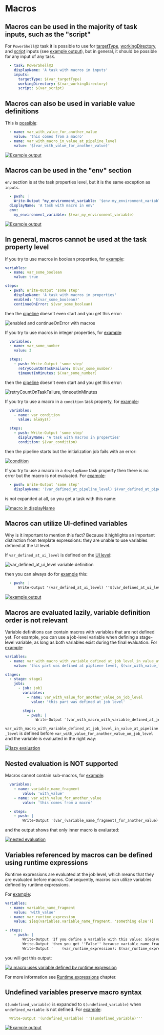 # Macros

## Macros can be used in the majority of task inputs, such as the "script"

For `PowerShell@2` task it is possible to use for
[targetType](https://github.com/JakubLinhart/AzureDevOpsBattlefield/blob/5aa439679c34ae8a7dec235517d2d2c750ce7481/pipelines/macros.yml#L124), [workingDirectory](https://github.com/JakubLinhart/AzureDevOpsBattlefield/blob/5aa439679c34ae8a7dec235517d2d2c750ce7481/pipelines/macros.yml#L125C15-L125C31),
and [script](https://github.com/JakubLinhart/AzureDevOpsBattlefield/blob/5aa439679c34ae8a7dec235517d2d2c750ce7481/pipelines/macros.yml#L126) inputs (see [example output](https://linj.visualstudio.com/AzureDevOpsBattleground/_build/results?buildId=245&view=logs&j=0ab14b9f-e499-56d5-97b1-fd98b70ea339&t=3fa529ca-c925-5304-b42f-2bbd21f9750e)), 
but in general, it should be possible for any input of any task.

```yaml
  - task: PowerShell@2
    displayName: 'A task with macros in inputs'
    inputs:
      targetType: $(var_targetType)
      workingDirectory: $(var_workingDirectory)
      script: $(var_script)
```

## Macros can also be used in variable value definitions

This is [possible](https://github.com/JakubLinhart/AzureDevOpsBattlefield/blob/5aa439679c34ae8a7dec235517d2d2c750ce7481/pipelines/macros.yml#L20):

```yaml
  - name: var_with_value_for_another_value
    value: 'this comes from a macro'
  - name: var_with_macro_in_value_at_pipeline_level
    value: '$(var_with_value_for_another_value)'
```

[![Example output](images/macros-variable-value-definition.png)](https://linj.visualstudio.com/AzureDevOpsBattleground/_build/results?buildId=245&view=logs&j=0ab14b9f-e499-56d5-97b1-fd98b70ea339&t=f064c65f-5d7b-5dd9-a2c0-b27c2b3dbefa&l=12)

## Macros can be used in the "env" section

`env` section is at the task properties level, but it is the same exception as `inputs`. 

```yaml
  - pwsh: |
    Write-Output "my_environment_variable: '$env:my_environment_variable'"
  displayName: 'A task with macro in env'
  env:
    my_environment_variable: $(var_my_environment_variable)
```

[![Example output](images/macros-env-output.png)](https://linj.visualstudio.com/AzureDevOpsBattleground/_build/results?buildId=245&view=logs&j=0ab14b9f-e499-56d5-97b1-fd98b70ea339&t=67bb029a-943e-5196-8d89-e7392cea21c1&l=12)

## In general, macros cannot be used at the task property level

If you try to use macros in boolean properties, for [example](https://github.com/JakubLinhart/AzureDevOpsBattlefield/blob/0d6ece87a31d8ddb1c5dbc4600ada07e661d31d8/pipelines/macros-invalid-properties1.yml):

```yaml
variables:
  - name: var_some_boolean
    value: true

steps:
  - pwsh: Write-Output 'some step'
    displayName: 'A task with macros in properties'
    enabled: '$(var_some_boolean)'
    continueOnError: $(var_some_boolean)
```

then the [pipeline](https://linj.visualstudio.com/AzureDevOpsBattleground/_build?definitionId=11) doesn't even start and you get this error:

![enabled and continueOnError with macros](images/macros-invalid-properties1-error.png)

If you try to use macros in integer properties, for [example](https://github.com/JakubLinhart/AzureDevOpsBattlefield/blob/4c4ba82de8ba0ba95ec74f380e01e3c1a8eed4fe/pipelines/macros-invalid-properties2.yml):

```yaml
  variables:
  - name: var_some_number
    value: 3

  steps:
    - pwsh: Write-Output 'some step'
      retryCountOnTaskFailure: $(var_some_number)
      timeoutInMinutes: $(var_some_number)
```

then the [pipeline](https://linj.visualstudio.com/AzureDevOpsBattleground/_build?definitionId=12&_a=summary) doesn't even start and you get this error:

![retryCountOnTaskFailure, timeoutInMinutes](images/macros-invalid-properties2-error.png)

If you try to use a macro in a `condition` task property, for [example](https://github.com/JakubLinhart/AzureDevOpsBattlefield/blob/main/pipelines/macros-invalid-properties3.yml):

```yaml
  variables:
    - name: var_condition
      value: always()

  steps:
    - pwsh: Write-Output 'some step'
      displayName: 'A task with macros in properties'
      condition: $(var_condition)
```

then the pipeline starts but the initialization job fails with an error:

[![condition](images/macros-invalid-properties3-output.png)](https://linj.visualstudio.com/AzureDevOpsBattleground/_build/results?buildId=246&view=logs&j=12f1170f-54f2-53f3-20dd-22fc7dff55f9&t=e0f977f9-ef87-4bf0-b7e2-aeee2c074101&l=14)

If you try to use a macro in a `displayName` task property then there is no error but the macro is not evaluated. For [example](https://github.com/JakubLinhart/AzureDevOpsBattlefield/blob/9c194652fa23fd63230e65d6765e69a91687fc91/pipelines/macros.yml#L80):

```yaml
  - pwsh: Write-Output 'some step'
    displayName: '(var_defined_at_pipeline_level) $(var_defined_at_pipeline_level)'
```

is not expanded at all, so you get a task with this name:

[![macro in displayName](images/macros-displayName-output.png)](https://dev.azure.com/linj/AzureDevOpsBattleground/_build/results?buildId=247&view=logs&j=0ab14b9f-e499-56d5-97b1-fd98b70ea339&t=f2293c27-2d42-546b-fdc3-f93463ef70fa)

## Macros can utilize UI-defined variables

Why is it important to mention this fact? Because it highlights an important distinction from template expressions: they are unable to use variables defined at the UI level.

If `var_defined_at_ui_level` is defined on the [UI level](https://dev.azure.com/linj/AzureDevOpsBattleground/_apps/hub/ms.vss-build-web.ci-designer-hub?pipelineId=10&branch=main&nonce=HGlMs1aI5oNaFTk1n7Zwcw%3D%3D):

![var_defined_at_ui_level variable definition](images/macros-ui-level-variables.png)

then you can always do for [example](https://github.com/JakubLinhart/AzureDevOpsBattlefield/blob/9c194652fa23fd63230e65d6765e69a91687fc91/pipelines/macros.yml#L57C16-L57C16) this:

```yaml
  - pwsh: |
      Write-Output '(var_defined_at_ui_level) ''$(var_defined_at_ui_level)'''
```

[![example output](images/macros-ui-level-variable-output.png)](https://dev.azure.com/linj/AzureDevOpsBattleground/_build/results?buildId=247&view=logs&j=0ab14b9f-e499-56d5-97b1-fd98b70ea339&t=5e8f27c5-64d0-5083-9c85-d2ff9773c863&l=12)


## Macros are evaluated lazily, variable definition order is not relevant

Variable definitions can contain macros with variables that are not defined yet. For example, you can use a job-level variable when defining a stage-level variable, as long as both variables exist during the final evaluation. For [example]([TBD](https://github.com/JakubLinhart/AzureDevOpsBattlefield/blob/3809e67afa8b7f57a1f439ee9d293e9f8103ff94/pipelines/macros.yml#L69)):

```yaml
variables:
  - name: var_with_macro_with_variable_defined_at_job_level_in_value_at_pipeline_level
    value: 'this part was defined at pipliene level, $(var_with_value_for_another_value_at_job_level)'

stages:
  - stage: stage1
    jobs:
      - job: job1
        variables:
          - name: var_with_value_for_another_value_on_job_level
            value: 'this part was defined at job level'

        steps:
          - pwsh: |
              Write-Output '(var_with_macro_with_variable_defined_at_job_level_in_value_at_pipeline_level) ''$(var_with_macro_with_variable_defined_at_job_level_in_value_at_pipeline_level)'''
```

`var_with_macro_with_variable_defined_at_job_level_in_value_at_pipeline_level` is defined before `var_with_value_for_another_value_on_job_level` and the variable is evaluated in the right way:

[![lazy evaluation](images/macros-lazy-evaluation-output.png)](https://dev.azure.com/linj/AzureDevOpsBattleground/_build/results?buildId=247&view=logs&j=0ab14b9f-e499-56d5-97b1-fd98b70ea339&t=f064c65f-5d7b-5dd9-a2c0-b27c2b3dbefa&l=16)

## Nested evaluation is NOT supported

Macros cannot contain sub-macros, for [example](https://github.com/JakubLinhart/AzureDevOpsBattlefield/blob/b716cb4d3302f7bfbf095bc7f7c26b0d1024df25/pipelines/macros.yml#L73):

```yaml
  variables:
    - name: variable_name_fragment
        value: 'with_value'
    - name: var_with_value_for_another_value
        value: 'this comes from a macro'

  - steps:
    - pwsh: |
        Write-Output '(var_(variable_name_fragment)_for_another_value) ''$(var_$(variable_name_fragment)_for_another_value)'''
```

and the output shows that only inner macro is evaluated:

[![nested evaluation](images/macros-nested-evaluation.png)](https://dev.azure.com/linj/AzureDevOpsBattleground/_build/results?buildId=247&view=logs&j=0ab14b9f-e499-56d5-97b1-fd98b70ea339&t=bd5b3379-fc2b-58be-675b-6db955a3e723&l=12)

## Variables referenced by macros can be defined using runtime expressions

Runtime expressions are evaluated at the job level, which means that they are evaluated before macros. Consequently, macros can utilize variables defined by runtime expressions. 

For [example]([TBD](https://github.com/JakubLinhart/AzureDevOpsBattlefield/blob/c3d2ef8d24083f27c517e8ee288cd5bd176df69c/pipelines/macros.yml#L77)):

```yaml
variables:
  - name: variable_name_fragment
    value: 'with_value'
  - name: var_runtime_expression
    value: $[eq(variables.variable_name_fragment, 'something else')]

- steps:
    - pwsh: |
        Write-Output 'If you define a variable with this value: $[eq(variables.variable_name_fragment, ''something else'')],'
        Write-Output 'then you get ''False'' because variable_name_fragment is set to ''with_value''. You can use the variable in a macro:'
        Write-Output '    (var_runtime_expression): $(var_runtime_expression)'
```

you will get this output:

[![a macro uses variable defined by runtime expression](images/macros-runtime-expression-output.png)](https://dev.azure.com/linj/AzureDevOpsBattleground/_build/results?buildId=259&view=logs&j=0ab14b9f-e499-56d5-97b1-fd98b70ea339&t=bd5b3379-fc2b-58be-675b-6db955a3e723&l=14)

For more information see [Runtime expressions](/#runtime-expressions) chapter.

## Undefined variables preserve macro syntax

`$(undefined_variable)` is expanded to `$(undefined_variable)` when `undefined_variable` is not defined. For [example](https://github.com/JakubLinhart/AzureDevOpsBattlefield/blob/5aa439679c34ae8a7dec235517d2d2c750ce7481/pipelines/macros.yml#L68):

```yaml
  Write-Output '(undefined_variable) ''$(undefined_variable)'''
```

[![Example output](images/macros-undefined-variable-output.png)](https://linj.visualstudio.com/AzureDevOpsBattleground/_build/results?buildId=245&view=logs&j=0ab14b9f-e499-56d5-97b1-fd98b70ea339&t=5e8f27c5-64d0-5083-9c85-d2ff9773c863&l=16)
